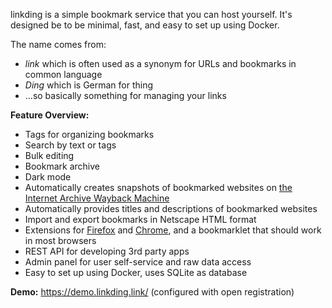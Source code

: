 <Slide>
    <Image appId="linkding" path="metadata/screenshot.png" />
</Slide>

linkding is a simple bookmark service that you can host yourself.
It's designed be to be minimal, fast, and easy to set up using Docker.

The name comes from:
- *link* which is often used as a synonym for URLs and bookmarks in common language
- *Ding* which is German for thing
- ...so basically something for managing your links

**Feature Overview:**
- Tags for organizing bookmarks
- Search by text or tags
- Bulk editing
- Bookmark archive
- Dark mode
- Automatically creates snapshots of bookmarked websites on [the Internet Archive Wayback Machine](https://archive.org/web/)
- Automatically provides titles and descriptions of bookmarked websites
- Import and export bookmarks in Netscape HTML format
- Extensions for [Firefox](https://addons.mozilla.org/de/firefox/addon/linkding-extension/) and [Chrome](https://chrome.google.com/webstore/detail/linkding-extension/beakmhbijpdhipnjhnclmhgjlddhidpe), and a bookmarklet that should work in most browsers
- REST API for developing 3rd party apps
- Admin panel for user self-service and raw data access
- Easy to set up using Docker, uses SQLite as database


**Demo:** https://demo.linkding.link/ (configured with open registration)
